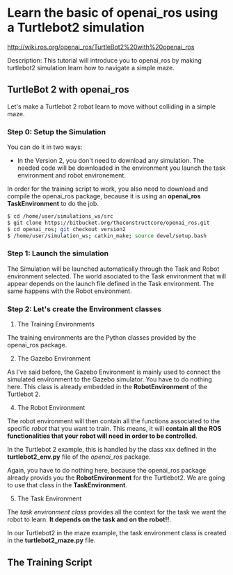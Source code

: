 # Learn the basic of openai_ros using a Turtlebot2 simulation

http://wiki.ros.org/openai_ros/TurtleBot2%20with%20openai_ros

Description: This tutorial will introduce you to openai_ros by making turtlebot2 simulation learn how to navigate a simple maze.

## TurtleBot 2 with openai_ros

Let's make a Turtlebot 2 robot learn to move without colliding in a simple maze.

### Step 0: Setup the Simulation

You can do it in two ways:

- In the Version 2, you don't need to download any simulation. The needed code will be downloaded in the environment you launch the task environment and robot environement.

In order for the training script to work, you also need to download and compile the openai_ros package, because it is using an **openai_ros** **TaskEnvironment** to do the job.

```bash
$ cd /home/user/simulations_ws/src
$ git clone https://bitbucket.org/theconstructcore/openai_ros.git
$ cd openai_ros; git checkout version2
$ /home/user/simulation_ws; catkin_make; source devel/setup.bash
```

### Step 1: Launch the simulation

The Simulation will be launched automatically through the Task and Robot environment selected. The world asociated to the Task environment that will appear depends on the launch file defined in the Task environment. The same happens with the Robot environment.

### Step 2: Let's create the Environment classes

1. The Training Environments

The training environments are the Python classes provided by the openai_ros package.

2. The Gazebo Environment

As I've said before, the Gazebo Environment is mainly used to connect the simulated environment to the Gazebo simulator. You have to do nothing here. This class is already embedded in the **RobotEnvironment** of the Turtlebot 2.

4. The Robot Environment

The robot environment will then contain all the functions associated to the specific _robot_ that you want to train. This means, it will **contain all the ROS functionalities that your robot will need in order to be controlled**.

In the Turtlebot 2 example, this is handled by the class xxx defined in the **turtlebot2_env.py** file of the _openai_ros_ package.

Again, you have to do nothing here, because the openai_ros package already provids you the **RobotEnvironment** for the Turtlebot2. We are going to use that class in the **TaskEnvironment**.

5. The Task Environment

The _task environment class_ provides all the context for the task we want the robot to learn. **It depends on the task and on the robot!!**.

In our Turtlebot2 in the maze example, the task environment class is created in the **turtlebot2_maze.py** file.

## The Training Script









